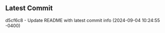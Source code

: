 
## Latest Commit
d5cf6c8 - Update README with latest commit info (2024-09-04 10:24:55 -0400) <Yunxi-Zhou>
